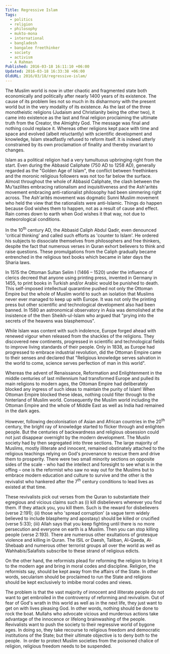 ```yaml
---
Title: Regressive Islam
Tags:
  - politics
  - religion
  - philosophy
  - mukto-mona
  - international
  - bangladesh
  - bangalee freethinker
  - society
  - activism
  - A Rahman
Published: 2016-03-18 16:11:10 +06:00
Updated: 2016-03-18 16:33:38 +06:00
OldURL: 2016/03/18/regressive-islam/
---
```


The Muslim world is now in utter chaotic and fragmented state both economically and politically after nearly 1400 years of its existence. The cause of its problem lies not so much in its disharmony with the present world but in the very modality of its existence. As the last of the three monotheistic religions (Judaism and Christianity being the other two), it came into existence as the last and final religion proclaiming the ultimate truth from the Creator, the Almighty God. The message was final and nothing could replace it. Whereas other religions kept pace with time and space and evolved (albeit reluctantly) with scientific development and knowledge, Islam steadfastly refused to reform itself. It is indeed utterly constrained by its own proclamation of finality and thereby invariant to changes.

Islam as a political religion had a very tumultuous upbringing right from the start. Even during the Abbasid Caliphate (750 AD to 1258 AD), generally regarded as the "Golden Age of Islam", the conflict between freethinkers and the moronic religious followers was not too far below the surface. Almost throughout the whole of Abbasid Caliphate, the clash between the Mu'tazilites embracing rationalism and inquisitiveness and the Ash'arités movement embracing anti-rationalist philosophy had been simmering right across. The Ash'arités movement was dogmatic Sunni Muslim movement who held the view that the rationalists were anti-Islamic. Things do happen because God wishes them to happen, not as a result of cause and effect. Rain comes down to earth when God wishes it that way, not due to meteorological conditions.

In the 10<sup>th</sup> century AD, the Abbasid Caliph Abdul Qadir, even denounced 'critical thinking' and called such efforts as 'counter to Islam'. He ordered his subjects to dissociate themselves from philosophers and free thinkers, despite the fact that numerous verses in Quran exhort believers to think and raise questions. These promulgations from the Caliph gradually became entrenched in the religious text books which became in later days the Sharia laws.

In 1515 the Ottoman Sultan Selim I (1466 – 1520) under the influence of clerics decreed that anyone using printing press, invented in Germany in 1455, to print books in Turkish and/or Arabic would be punished to death. This self-imposed intellectual quarantine pushed not only the Ottoman Empire but the whole of Muslim world to such an isolation that Muslims never ever managed to keep up with Europe. It was not only the printing press but other scientific and technological development also had been banned. In 1580 an astronomical observatory in Asia was demolished at the insistence of the then Sheikh-ul-Islam who argued that "prying into the secrets of the heavens was blasphemous".

While Islam was content with such indolence, Europe forged ahead with renewed vigour when released from the shackles of the religions. They discovered new continents, progressed in scientific and technological fields to improve living standards of their people. Only in 1838, as Europe had progressed to embrace industrial revolution, did the Ottoman Empire came to their senses and declared that "Religious knowledge serves salvation in the world to come, science serves perfection of man in this world".

Whereas the advent of Renaissance, Reformation and Enlightenment in the middle centuries of last millennium had transformed Europe and pulled its main religions to modern ages, the Ottoman Empire had deliberately blocked any ingress of such ideas to maintain the purity of Islam! When Ottoman Empire blocked these ideas, nothing could filter through to the hinterland of Muslim world. Consequently the Muslim world including the Ottoman Empire and the whole of Middle East as well as India had remained in the dark ages.

However, following decolonisation of Asian and African countries in the 20<sup>th</sup> century, the bright ray of knowledge started to flicker through and enlighten people. But the centuries of backwardness and religious obsession could not just disappear overnight by the modern development. The Muslin society had by then segregated into three sections. The large majority of Muslims, mostly illiterate and innocent, remained obstinately attached to the religious teachings relying on God's provenance to rescue them and drive them to prosperity. There were two small minority sections on opposite sides of the scale - who had the intellect and foresight to see what is in the offing – one is the reformist who saw no way out for the Muslims but to embrace modern education and culture to survive and the other is the revivalist who hankered after the 7<sup>th</sup> century conditions to lead lives as existed at that time.

These revivalists pick out verses from the Quran to substantiate their egregious and vicious claims such as (i) kill disbelievers wherever you find them. If they attack you, you kill them. Such is the reward for disbelievers (verse 2:191); (ii) those who 'spread corruption' (a vague term widely believed to include blasphemy and apostasy) should be killed or crucified (verse 5:33); (iii) Allah says that you keep fighting until there is no more persecution and everyone on earth is a Muslim. Then you can stop killing people (verse 2:193). There are numerous other exultations of grotesque violence and killing in Quran. The ISIL or Daesh, Taliban, Al-Qaeda, Al-Shebaab and numerous other terrorist groups all over the world as well as Wahhabis/Salafists subscribe to these strand of religious edicts.

On the other hand, the reformists plead for reforming the religion to bring it to the modern age and bring in moral codes and discipline. Religion, the reformists say, should be kept away from the affairs of the State. In other words, secularism should be proclaimed to run the State and religions should be kept exclusively to imbibe moral codes and views.

The problem is that the vast majority of innocent and illiterate people do not want to get embroiled in the controversy of reforming and revivalism. Out of fear of God's wrath in this world as well as in the next life, they just want to get on with lives pleasing God. In other words, nothing should be done to rock the boat. Mullahs who advocate vicious and murderous actions take advantage of the innocence or lifelong brainwashing of the people. Revivalists want to push the society to their regressive world of bygone ages. In doing so, they take recourse to religious freedom and democratic institutions of the State; but their ultimate objective is to deny both to the people.  In order to protect Muslim societies from the poisoned chalice of religion, religious freedom needs to be suspended.

&nbsp;

&nbsp;

&nbsp;
